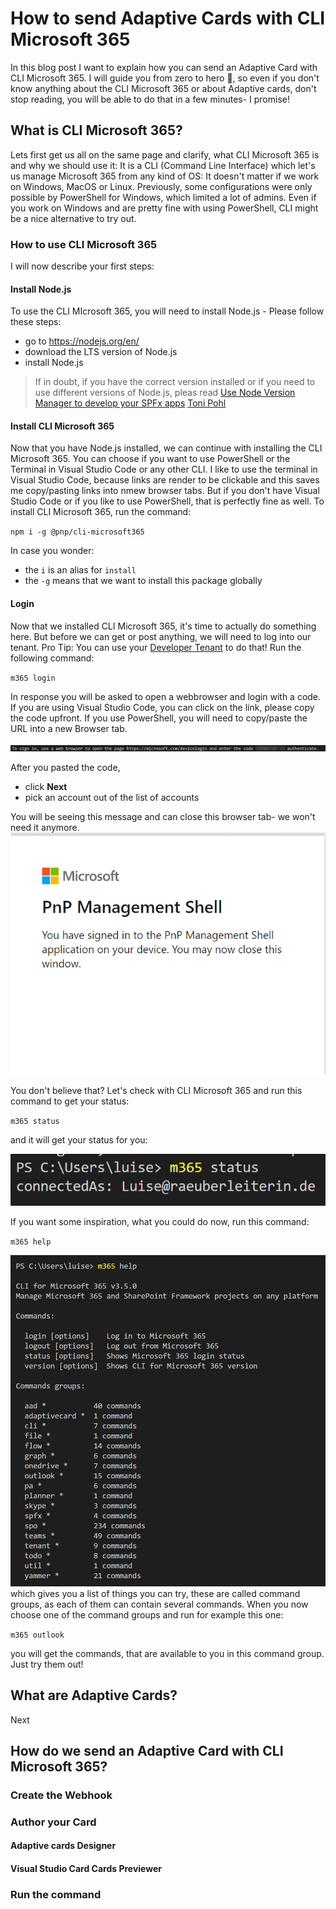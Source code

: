 # How to send Adaptive Cards with CLI Microsoft 365

In this blog post I want to explain how you can send an Adaptive Card with CLI Microsoft 365. I will guide you from zero to hero 🚀, so even if you don't know anything about  the CLI Microsoft 365 or about Adaptive cards, don't  stop reading, you will be able to do that in a few minutes- I promise! 

## What is CLI Microsoft 365?

Lets first get us all on the same page and clarify, what CLI Microsoft 365 is and why we should use it: It is a CLI (Command Line Interface) which let's us manage Microsoft 365 from any kind of OS: It doesn't matter if we work on Windows, MacOS or Linux. Previously, some configurations were only possible by PowerShell for Windows, which limited a lot of admins. Even if you work on Windows and are pretty fine with using PowerShell, CLI might be a nice alternative to try out. 

### How to use CLI Microsoft 365 

I will now describe your first steps:

#### Install Node.js

To use the CLI MIcrosoft 365, you will need to install Node.js - Please follow these steps: 

* go to https://nodejs.org/en/
* download the LTS version of Node.js
* install Node.js

> If in doubt, if you have the correct version installed or if you need to use different versions of Node.js, pleas read [Use Node Version Manager to develop your SPFx apps](https://techcommunity.microsoft.com/t5/microsoft-365-pnp-blog/use-node-version-manager-to-develop-your-spfx-apps/ba-p/2128393) [Toni Pohl](https://twitter.com/atwork)


#### Install CLI Microsoft 365

Now that you have Node.js installed, we can continue with installing the CLI Microsoft 365. You can choose if you want to use PowerShell or the Terminal in Visual Studio Code or any other CLI. I like to use the terminal in Visual Studio Code, because links are render to be clickable and this saves me copy/pasting links into nmew browser tabs. But if you don't have Visual Studio Code or if you like to use PowerShell, that is perfectly fine as well. To install CLI Microsoft 365, run the command: 


`npm i -g @pnp/cli-microsoft365`

In case you wonder: 

* the `i` is an alias for `install`
* the `-g` means that we want to install this package globally

#### Login

Now that we installed CLI Microsoft 365, it's time to actually do something here. But before we can get or post anything, we will need to log into our tenant. Pro Tip: You can use your [Developer Tenant](https://techcommunity.microsoft.com/t5/microsoft-365-pnp-blog/what-is-a-dev-tenant-and-why-would-you-want-one/ba-p/2036610) to do that! Run the following command: 

`m365 login`

In response you will be asked to open a webbrowser and login with a code. If you are using Visual Studio Code, you can click on the link, please copy the code upfront. If you use PowerShell, you will need to copy/paste the URL into a new Browser tab. 

![Login](https://github.com/LuiseFreese/blog/blob/main/media/how-to-send-adaptivecards-with-CLIMicrosoft365/login.png)

After you pasted the code, 

* click **Next**
* pick an account out of the list of accounts

You will be seeing this message and can close this browser tab- we won't need it anymore. 
![you are logged in](https://github.com/LuiseFreese/blog/blob/main/media/how-to-send-adaptivecards-with-CLIMicrosoft365/PnPmanagementShellOK.png)

You don't believe that? Let's check with CLI Microsoft 365 and run this command to get your status: 

`m365 status`

and it will get your status for you: 
 
![status logged in](https://github.com/LuiseFreese/blog/blob/main/media/how-to-send-adaptivecards-with-CLIMicrosoft365/status.png)
 
If you want some inspiration, what you could do now, run this command: 

`m365 help`

![help](https://github.com/LuiseFreese/blog/blob/main/media/how-to-send-adaptivecards-with-CLIMicrosoft365/help.png)
which gives you a list of things you can try, these are called command groups, as each of them can contain several commands.  When you now choose one of the command groups and run for example this one: 

`m365 outlook`

 you will get the commands, that are available to you in this command group. Just try them out! 

## What are Adaptive Cards?

Next 

## How do we send an Adaptive Card with CLI Microsoft 365? 

### Create the Webhook

### Author your Card

#### Adaptive cards Designer

#### Visual Studio Card Cards Previewer

### Run the command



